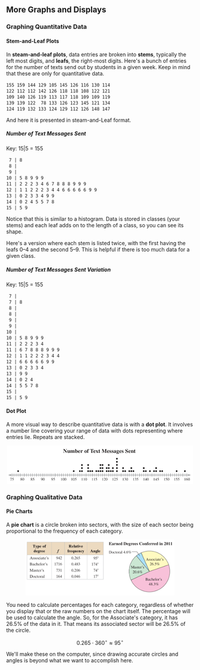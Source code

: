 ## More Graphs and Displays

### Graphing Quantitative Data

#### Stem-and-Leaf Plots

In **steam-and-leaf plots**, data entries are broken into **stems**, typically the left most digits, and **leafs**, the right-most digits. Here's a bunch of entries for the number of texts send out by students in a given week. Keep in mind that these are only for quantitative data.

```text
155 159 144 129 105 145 126 116 130 114
122 112 112 142 126 118 118 108 122 121
109 140 126 119 113 117 118 109 109 119
139 139 122  78 133 126 123 145 121 134
124 119 132 133 124 129 112 126 148 147
```

And here it is presented in steam-and-Leaf format.

##### Number of Text Messages Sent

Key: 15|5 = 155

```text
 7 | 8             
 8 | 
 9 |
10 | 5 8 9 9 9
11 | 2 2 2 3 4 6 7 8 8 8 9 9 9
12 | 1 1 2 2 2 3 4 4 6 6 6 6 6 9 9
13 | 0 2 3 3 4 9 9
14 | 0 2 4 5 5 7 8
15 | 5 9
```

Notice that this is similar to a histogram. Data is stored in classes (your stems) and each leaf adds on to the length of a class, so you can see its shape.

Here's a version where each stem is listed twice, with the first having the leafs 0–4 and the second 5–9. This is helpful if there is too much data for a given class.

##### Number of Text Messages Sent Variation

Key: 15|5 = 155

```text
 7 |
 7 | 8             
 8 |
 8 | 
 9 |
 9 |
10 |
10 | 5 8 9 9 9
11 | 2 2 2 3 4
11 | 6 7 8 8 8 9 9 9
12 | 1 1 2 2 2 3 4 4
12 | 6 6 6 6 6 9 9
13 | 0 2 3 3 4
13 | 9 9
14 | 0 2 4
14 | 5 5 7 8
15 | 
15 | 5 9
```

#### Dot Plot

A more visual way to describe quantitative data is with a **dot plot**. It involves a number line covering your range of data with dots representing where entries lie. Repeats are stacked.

<center><img src="../img/2.2-dot-plot.png" width="500" alt="Dot plot example"></center>

### Graphing Qualitative Data

#### Pie Charts

A **pie chart** is a circle broken into sectors, with the size of each sector being proportional to the frequency of each category.

<center><img src="../img/2.2-pie-chart.png" width="400" alt="Pie chart"></center>

You need to calculate percentages for each category, regardless of whether you display that or the raw numbers on the chart itself. The percentage will be used to calculate the angle. So, for the Associate's category, it has 26.5% of the data in it. That means its associated sector will be 26.5% of the circle.

$$ 0.265 \cdot 360^\circ \approx 95^\circ $$

We'll make these on the computer, since drawing accurate circles and angles is beyond what we want to accomplish here.

#### 
